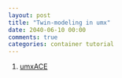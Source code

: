```yaml
---
layout: post
title: "Twin-modeling in umx"
date: 2040-06-10 00:00
comments: true
categories: container tutorial
---
```


<a name="top"></a>

1. [umxACE]()
